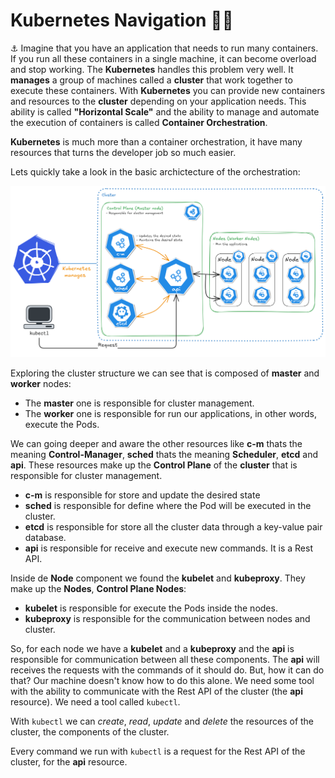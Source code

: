# Kubernetes Navigation 🌊🚢 

⚓ Imagine that you have an application that needs to run many containers. If you run all these containers in a single machine, it can become overload and stop working. The **Kubernetes** handles this problem very well. It **manages** a group of machines called a **cluster** that work together to execute these containers. With **Kubernetes** you can provide new containers and resources to the **cluster** depending on your application needs. This ability is called **"Horizontal Scale"** and the ability to manage and automate the execution of containers is called **Container Orchestration**. 

**Kubernetes** is much more than a container orchestration, it have many resources that turns the developer job so much easier. 

Lets quickly take a look in the basic archictecture of the orchestration:

![Kubernetes Basic Architecture](Kubernetes-Basic-Architecture.png)

Exploring the cluster structure we can see that is composed of **master** and **worker** nodes:
* The **master** one is responsible for cluster management.
* The **worker** one is responsible for run our applications, in other words, execute the Pods.

We can going deeper and aware the other resources like **c-m** thats the meaning **Control-Manager**, **sched** thats the meaning **Scheduler**, **etcd** and **api**. These resources make up the **Control Plane** of the **cluster** that is responsible for cluster management.

* **c-m** is responsible for store and update the desired state
* **sched** is responsible for define where the Pod will be executed in the cluster.
* **etcd** is responsible for store all the cluster data through a key-value pair database.
* **api** is responsible for receive and execute new commands. It is a Rest API.

Inside de **Node** component we found the **kubelet** and **kubeproxy**. They make up the **Nodes**, **Control Plane Nodes**:

* **kubelet** is responsible for execute the Pods inside the nodes.
* **kubeproxy** is responsible for the communication between nodes and cluster.

So, for each node we have a **kubelet** and a **kubeproxy** and the **api** is responsible for communication between all these components. The **api** will receives the requests with the commands of it should do. But, how it can do that? Our machine doesn't know how to do this alone. We need some tool with the ability to communicate with the Rest API of the cluster (the **api** resource). We need a tool called `kubectl`.

With `kubectl` we can *create*, *read*, *update* and *delete* the resources of the cluster, the components of the cluster.

Every command we run with `kubectl` is a request for the Rest API of the cluster, for the **api** resource.
